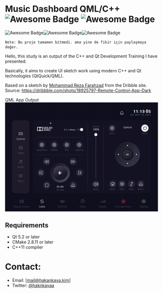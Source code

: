 # Music Dashboard QML/C++  <img src="https://img.shields.io/badge/build test-passing-<COLOR>?style=flat&logo=appveyor" alt="Awesome Badge"/> <img src="https://img.shields.io/badge/C%2B%2B-00599C?style=flat&logo=appveyor&logo=c%2B%2B&logoColor=white" alt="Awesome Badge"/>

<img src="https://img.shields.io/badge/Windows-0078D6?style=for-the-badge&logo=windows&logoColor=white" alt="Awesome Badge"/><img src="https://img.shields.io/badge/Linux-FCC624?style=for-the-badge&logo=linux&logoColor=black" alt="Awesome Badge"/><img src="https://img.shields.io/badge/mac%20os-000000?style=for-the-badge&logo=apple&logoColor=white" alt="Awesome Badge"/>


    Note: Bu proje tamamen bitmedi. ama yine de fikir için paylaşmaya değer.

Hello, this study is an output of the C++ and Qt Development Training I have presented.

Basically, it aims to create UI sketch work using modern C++ and Qt technologies (QtQuick/QML).

Based on a sketch by [Mohammad Reza Farahzad](https://dribbble.com/mrfarahzad) from the Dribble site.
Source: https://dribbble.com/shots/18925797-Remote-Control-App-Dark

QML App Output
![](doc/final.gif)

Requirements
------------
* Qt 5.2 or later
* CMake 2.8.11 or later
* C++11 compiler

# Contact:
* Email: [mail@hakankaya.kim]
* Twitter: [@haknkayaa](https://twitter.com/haknkayaa)
